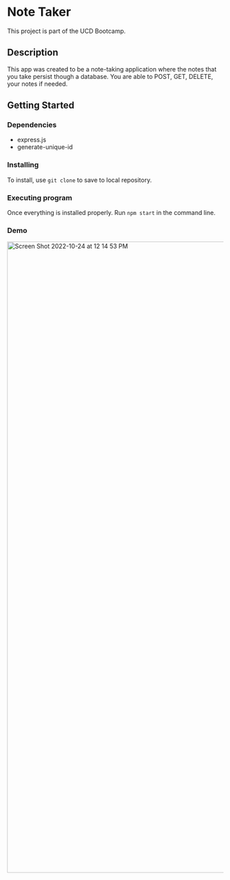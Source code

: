 # Note Taker

This project is part of the UCD Bootcamp.

## Description

This app was created to be a note-taking application where the notes that you take persist though a database. You are able to POST, GET, DELETE, your notes if needed.

## Getting Started

### Dependencies

- express.js
- generate-unique-id

### Installing

To install, use `git clone` to save to local repository.

### Executing program

Once everything is installed properly. Run `npm start` in the command line.

### Demo
<img width="1470" alt="Screen Shot 2022-10-24 at 12 14 53 PM" src="https://user-images.githubusercontent.com/108028584/197608320-ce781552-7df2-4dce-bb90-73d7736c06f4.png">
